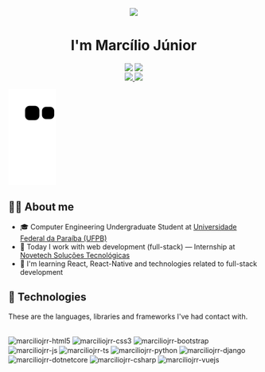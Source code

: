 <p align="center">
  <img src='https://gist.githubusercontent.com/revanth-reddy/f4dd30775e8de8a4a4b1aafe04cce172/raw/060f639dee04e8d1a8e766c715416497540741f9/hello.gif' enconde></img>
</p>


<h1 align="center">I'm Marcílio Júnior</h1>
<div align="center"> 
  <a href="https://www.linkedin.com/in/marciliojrr" target="_blank"><img src="https://img.shields.io/badge/-LinkedIn-%230077B5?style=for-the-badge&logo=linkedin&logoColor=white" target="_blank"></a>
  <a href = "mailto:marciliojr@outlook.com"><img src="https://img.shields.io/badge/-Marcílio_Júnior-0078D4?style=for-the-badge&logo=microsoft-outlook&logoColor=white" target="_blank"></a>
</div>
  
<div align="center">
  <a href="https://github.com/marciliojrr">
  <img height="180em" src="https://github-readme-stats.vercel.app/api?username=marciliojrr&show_icons=true&theme=dracula&include_all_commits=true&count_private=true"/>
  <img height="180em" src="https://github-readme-stats.vercel.app/api/top-langs/?username=marciliojrr&layout=compact&langs_count=7&theme=dracula"/>
</div>

<div>
  <a href=""></a>
  
  ![Snake animation](https://github.com/marciliojrr/marciliojrr/blob/output/github-contribution-grid-snake.svg) 
  
</div>

  
## 👋🏼 About me
- 🎓 Computer Engineering Undergraduate Student at [Universidade Federal da Paraíba (UFPB)](https://www.ufpb.br/)
- 🔭 Today I work with web development (full-stack) — Internship at <a href="http://www.novetech.com.br/">Novetech Soluções Tecnológicas</a>
- 🌱 I'm learning React, React-Native and technologies related to full-stack development

## 🚀 Technologies
These are the languages, libraries and frameworks I've had contact with.
<div style="display: inline_block"><br>
  <img align="center" alt="marciliojrr-html5" height="30" width="40" src="https://cdn.jsdelivr.net/gh/devicons/devicon/icons/html5/html5-original.svg" />
  <img align="center" alt="marciliojrr-css3" height="30" width="40" src="https://cdn.jsdelivr.net/gh/devicons/devicon/icons/css3/css3-original.svg" />
  <img align="center" alt="marciliojrr-bootstrap" height="30" width="40" src="https://cdn.jsdelivr.net/gh/devicons/devicon/icons/bootstrap/bootstrap-original.svg" />
  <img align="center" alt="marciliojrr-js" height="30" width="40" src="https://cdn.jsdelivr.net/gh/devicons/devicon/icons/javascript/javascript-original.svg" />
  <img align="center" alt="marciliojrr-ts" height="30" width="40" src="https://cdn.jsdelivr.net/gh/devicons/devicon/icons/typescript/typescript-original.svg" />
  <img align="center" alt="marciliojrr-python" height="30" width="40" src="https://cdn.jsdelivr.net/gh/devicons/devicon/icons/python/python-original.svg" />
  <img align="center" alt="marciliojrr-django" height="30" width="40" src="https://cdn.jsdelivr.net/gh/devicons/devicon/icons/django/django-plain.svg" />
  <img align="center" alt="marciliojrr-dotnetcore" height="30" width="40" src="https://cdn.jsdelivr.net/gh/devicons/devicon/icons/dotnetcore/dotnetcore-original.svg" />
  <img align="center" alt="marciliojrr-csharp" height="30" width="40" src="https://cdn.jsdelivr.net/gh/devicons/devicon/icons/csharp/csharp-original.svg" />
  <img align="center" alt="marciliojrr-vuejs" height="30" width="40" src="https://cdn.jsdelivr.net/gh/devicons/devicon/icons/vuejs/vuejs-original.svg" />

</div>
